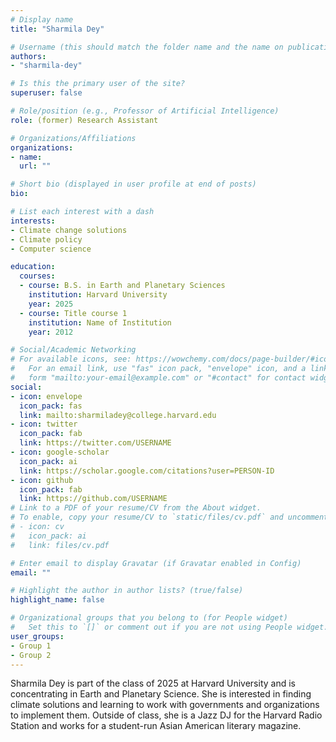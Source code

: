 ```yaml
---
# Display name
title: "Sharmila Dey"

# Username (this should match the folder name and the name on publications)
authors:
- "sharmila-dey"

# Is this the primary user of the site?
superuser: false

# Role/position (e.g., Professor of Artificial Intelligence)
role: (former) Research Assistant

# Organizations/Affiliations
organizations:
- name: 
  url: ""

# Short bio (displayed in user profile at end of posts)
bio: 

# List each interest with a dash
interests:
- Climate change solutions
- Climate policy
- Computer science

education:
  courses:
  - course: B.S. in Earth and Planetary Sciences
    institution: Harvard University
    year: 2025
  - course: Title course 1
    institution: Name of Institution
    year: 2012

# Social/Academic Networking
# For available icons, see: https://wowchemy.com/docs/page-builder/#icons
#   For an email link, use "fas" icon pack, "envelope" icon, and a link in the
#   form "mailto:your-email@example.com" or "#contact" for contact widget.
social:
- icon: envelope
  icon_pack: fas
  link: mailto:sharmiladey@college.harvard.edu
- icon: twitter
  icon_pack: fab
  link: https://twitter.com/USERNAME
- icon: google-scholar
  icon_pack: ai
  link: https://scholar.google.com/citations?user=PERSON-ID
- icon: github
  icon_pack: fab
  link: https://github.com/USERNAME
# Link to a PDF of your resume/CV from the About widget.
# To enable, copy your resume/CV to `static/files/cv.pdf` and uncomment the lines below.
# - icon: cv
#   icon_pack: ai
#   link: files/cv.pdf

# Enter email to display Gravatar (if Gravatar enabled in Config)
email: ""

# Highlight the author in author lists? (true/false)
highlight_name: false

# Organizational groups that you belong to (for People widget)
#   Set this to `[]` or comment out if you are not using People widget.
user_groups:
- Group 1
- Group 2
---
```


Sharmila Dey is part of the class of 2025 at Harvard University and is concentrating in Earth and Planetary Science. She is interested in finding climate solutions and learning to work with governments and organizations to implement them. Outside of class, she is a Jazz DJ for the Harvard Radio Station and works for a student-run Asian American literary magazine. 